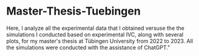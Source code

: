# Master-Thesis-Tuebingen
Here, I analyze all the experimental data that I obtained versuse the the simulations I conducted based on experimental IVC, along with several plots, for my master's thesis at Tübingen University from 2022 to 2023. All the simulations were conducted with the assistance of ChatGPT."
